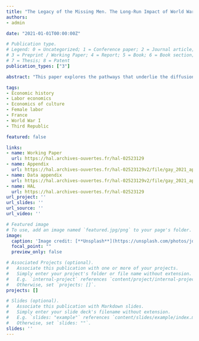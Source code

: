 ```yaml
---
title: "The Legacy of the Missing Men. The Long-Run Impact of World War I on Female Labor Force Participation"
authors:
- admin

date: "2021-01-01T00:00:00Z"

# Publication type.
# Legend: 0 = Uncategorized; 1 = Conference paper; 2 = Journal article;
# 3 = Preprint / Working Paper; 4 = Report; 5 = Book; 6 = Book section;
# 7 = Thesis; 8 = Patent
publication_types: ["3"]

abstract: "This paper explores the pathways that underlie the diffusion of women’s participation in the labor force across generations. I exploit a severe exogenous shock to the sex ratio, World War I in France, which generated a large inflow of women in the labor force after the war. I show that this shock to female labor transmitted to subsequent generations until today. Three mechanisms of intergenerational transmission account for this result: parental transmission, transmission through marriage, and transmission through local social interactions. Beyond behaviors, the war also permanently altered beliefs toward the role of women in the labor force."

tags:
- Economic history
- Labor economics
- Economics of culture
- Female labor
- France
- World War I
- Third Republic

featured: false

links:
- name: Working Paper
  url: https://hal.archives-ouvertes.fr/hal-02523129
- name: Appendix
  url: https://hal.archives-ouvertes.fr/hal-02523129v2/file/gay_2021_appendix.pdf
- name: Data appendix
  url: https://hal.archives-ouvertes.fr/hal-02523129v2/file/gay_2021_appendix_data.pdf
- name: HAL
  url: https://hal.archives-ouvertes.fr/hal-02523129
url_project: ''
url_slides: ''
url_source: ''
url_video: ''

# Featured image
# To use, add an image named `featured.jpg/png` to your page's folder. 
image:
  caption: 'Image credit: [**Unsplash**](https://unsplash.com/photos/jdD8gXaTZsc)'
  focal_point: ""
  preview_only: false

# Associated Projects (optional).
#   Associate this publication with one or more of your projects.
#   Simply enter your project's folder or file name without extension.
#   E.g. `internal-project` references `content/project/internal-project/index.md`.
#   Otherwise, set `projects: []`.
projects: []

# Slides (optional).
#   Associate this publication with Markdown slides.
#   Simply enter your slide deck's filename without extension.
#   E.g. `slides: "example"` references `content/slides/example/index.md`.
#   Otherwise, set `slides: ""`.
slides: ''
---
```

